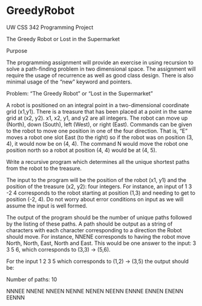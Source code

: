 # GreedyRobot
UW CSS 342 Programming Project

The Greedy Robot or Lost in the Supermarket

Purpose

The programming assignment will provide an exercise in using recursion to solve a path-finding
problem in two dimensional space. The assignment will require the usage of recurrence as well
as good class design. There is also minimal usage of the “new” keyword and pointers.

Problem: “The Greedy Robot” or “Lost in the Supermarket”

A robot is positioned on an integral point in a two-dimensional coordinate grid (x1,y1). There is
a treasure that has been placed at a point in the same grid at (x2, y2). x1, x2, y1, and y2 are all
integers. The robot can move up (North), down (South), left (West), or right (East). Commands
can be given to the robot to move one position in one of the four direction. That is, “E” moves
a robot one slot East (to the right) so if the robot was on position (3, 4), it would now be on (4,
4). The command N would move the robot one position north so a robot at position (4, 4)
would be at (4, 5).

Write a recursive program which determines all the unique shortest paths from the robot to the
treasure.

The input to the program will be the position of the robot (x1, y1) and the position of the
treasure (x2, y2): four integers. For instance, an input of 1 3 -2 4 corresponds to the robot
starting at position (1,3) and needing to get to position (-2, 4). Do not worry about error
conditions on input as we will assume the input is well formed.

The output of the program should be the number of unique paths followed by the listing of
these paths. A path should be output as a string of characters with each character
corresponding to a direction the Robot should move. For instance, NNENE corresponds to
having the robot move North, North, East, North and East. This would be one answer to the
input: 3 3 5 6, which corresponds to (3,3) -> (5,6).

For the input 1 2 3 5 which corresponds to (1,2) -> (3,5) the output should be:

Number of paths: 10

NNNEE
NNENE
NNEEN
NENNE
NENEN
NEENN
ENNNE
ENNEN
ENENN
EENNN
